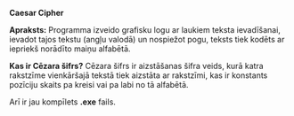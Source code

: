 **Caesar Cipher**

**Apraksts:**
Programma izveido grafisku logu ar laukiem teksta ievadīšanai, ievadot tajos tekstu (angļu valodā) un nospiežot pogu, teksts tiek kodēts ar iepriekš norādīto maiņu alfabētā.

**Kas ir Cēzara šifrs?**
Cēzara šifrs ir aizstāšanas šifra veids, kurā katra rakstzīme vienkāršajā tekstā tiek aizstāta ar rakstzīmi, kas ir konstants pozīciju skaits pa kreisi vai pa labi no tā alfabētā.

Arī ir jau kompīlets **.exe** fails.
